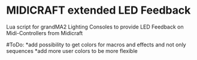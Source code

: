 # MIDICRAFT extended LED Feedback
Lua script for grandMA2 Lighting Consoles to provide LED Feedback on Midi-Controllers from Midicraft

#ToDo:
*add possibility to get colors for macros and effects and not only sequences
*add more user colors to be more flexible
